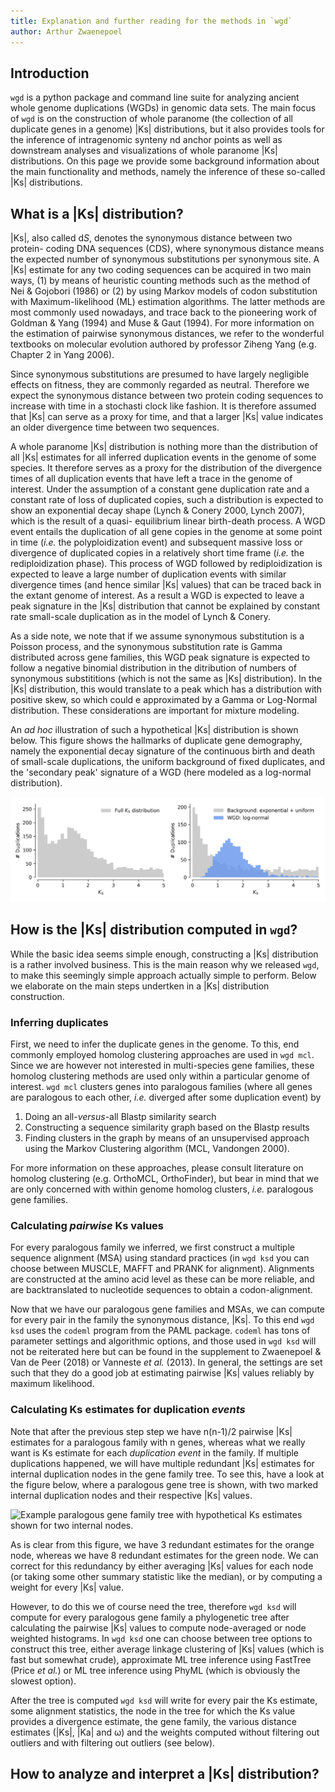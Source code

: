 ```yaml
---
title: Explanation and further reading for the methods in `wgd`
author: Arthur Zwaenepoel
---
```


## Introduction 

`wgd` is a python package and command line suite for analyzing ancient whole
genome duplications (WGDs) in genomic data sets. The main focus of `wgd` is on
the construction of whole paranome (the collection of all duplicate genes in a
genome) |Ks| distributions, but it also provides tools for the inference of
intragenomic synteny nd anchor points as well as downstream analyses and
visualizations of whole paranome |Ks| distributions. On this page we provide 
some background information about the main functionality and methods, namely
the inference of these so-called |Ks| distributions. 

## What is a |Ks| distribution?

|Ks|, also called d*S*, denotes the synonymous distance between two protein-
coding DNA sequences (CDS), where synonymous distance means the expected number
of synonymous substitutions per synonymous site. A |Ks| estimate for any two
coding sequences can be acquired in two main ways, (1) by means of heuristic
counting methods such as the method of Nei & Gojobori (1986) or (2) by using
Markov models of codon substitution with Maximum-likelihood (ML) estimation
algorithms. The latter methods are most commonly used nowadays, and trace back
to the pioneering work of Goldman & Yang (1994) and Muse & Gaut (1994). For 
more information on the estimation of pairwise synonymous distances, we refer
to the wonderful textbooks on molecular evolution authored by professor Ziheng 
Yang (e.g. Chapter 2 in Yang 2006).

Since synonymous substitutions are presumed to have largely negligible effects
on fitness, they are commonly regarded as neutral. Therefore we expect the 
synonymous distance between two protein coding sequences to increase with time
in a stochasti clock like fashion. It is therefore assumed that |Ks| can serve 
as a proxy for time, and that a larger |Ks| value indicates an older divergence
time between two sequences. 

A whole paranome |Ks| distribution is nothing more than the distribution of all
|Ks| estimates for all inferred duplication events in the genome of some species.
It therefore serves as a proxy for the distribution of the divergence times of 
all duplication events that have left a trace in the genome of interest. Under 
the assumption of a constant gene duplication rate and a constant rate of loss
of duplicated copies, such a distribution is expected to show an exponential 
decay shape (Lynch & Conery 2000, Lynch 2007), which is the result of a quasi-
equilibrium linear birth-death process. A WGD event entails the duplication of
all gene copies in the genome at some point in time (*i.e.* the polyploidization
event) and subsequent massive loss or divergence of duplicated copies in a 
relatively short time frame (*i.e.* the rediploidization phase). This process 
of WGD followed by rediploidization is expected to leave a large number of 
duplication events with similar divergence times (and hence similar |Ks| values)
that can be traced back in the extant genome of interest. As a result a WGD 
is expected to leave a peak signature in the |Ks| distribution that cannot be
explained by constant rate small-scale duplication as in the model of Lynch & 
Conery. 

As a side note, we note that if we assume synonymous substitution is a Poisson
process, and the synonymous substitution rate is Gamma distributed across gene
families, this WGD peak signature is expected to follow a negative binomial
distribution in the ditribution of numbers of synonymous substititions (which
is not the same as |Ks| distribution). In the |Ks| distribution, this would
translate to a peak which has a distribution with positive skew, so which could
e approximated by a Gamma or Log-Normal distribution. These considerations are 
important for mixture modeling.

An *ad hoc* illustration of such a hypothetical |Ks| distribution is shown
below. This figure shows the hallmarks of duplicate gene demography, namely the
exponential decay signature of the continuous birth and death of small-scale
duplications, the uniform background of fixed duplicates, and the 'secondary
peak' signature of a WGD (here modeled as a log-normal distribution).

![Illustration of the basic principles behind whole paranome |Ks| distributions.](adhoc.png)

## How is the |Ks| distribution computed in `wgd`?

While the basic idea seems simple enough, constructing a |Ks| distribution 
is a rather involved business. This is the main reason why we released `wgd`,
to make this seemingly simple approach actually simple to perform. Below 
we elaborate on the main steps undertken in a |Ks| distribution construction.

### Inferring duplicates

First, we need to infer the duplicate genes in the genome. To this, end 
commonly employed homolog clustering approaches are used in `wgd mcl`. Since
we are however not interested in multi-species gene families, these homolog
clustering methods are used only within a particular genome of interest. 
`wgd mcl` clusters genes into paralogous families (where all genes are 
paralogous to each other, *i.e.* diverged after some duplication event) by

1. Doing an all-*versus*-all Blastp similarity search
2. Constructing a sequence similarity graph based on the Blastp results
3. Finding clusters in the graph by means of an unsupervised approach using
the Markov Clustering algorithm (MCL, Vandongen 2000). 

For more information on these approaches, please consult literature on homolog
clustering (e.g. OrthoMCL, OrthoFinder), but bear in mind that we are only
concerned with within genome homolog clusters, *i.e.* paralogous gene families.

### Calculating *pairwise* Ks values

For every paralogous family we inferred, we first construct a multiple sequence
alignment (MSA) using standard practices (in `wgd ksd` you can choose between
MUSCLE, MAFFT and PRANK for alignment). Alignments are constructed at the amino
acid level as these can be more reliable, and are backtranslated to nucleotide
sequences to obtain a codon-alignment.

Now that we have our paralogous gene families and MSAs, we can compute for
every pair in the family the synonymous distance, |Ks|. To this end `wgd ksd`
uses the `codeml` program from the PAML package. `codeml` has tons of parameter
settings and algorithmic options, and those used in `wgd ksd` will not be
reiterated here but can be found in the supplement to Zwaenepoel & Van de Peer
(2018) or Vanneste *et al.* (2013). In general, the settings are set such that
they do a good job at estimating pairwise |Ks| values reliably by maximum
likelihood. 

### Calculating Ks estimates for duplication *events*

Note that after the previous step step we have n(n-1)/2 pairwise |Ks| estimates
for a paralogous family with n genes, whereas what we really want is Ks estimate
for each *duplication event* in the family. If multiple duplications happened,
we will have multiple redundant |Ks| estimates for internal duplication nodes in
the gene family tree. To see this, have a look at the figure below, where a 
paralogous gene tree is shown, with two marked internal duplication nodes and 
their respective |Ks| values. 

![Example paralogous gene family tree with hypothetical Ks estimates shown for 
two internal nodes.](tree.png)

As is clear from this figure, we have 3 redundant estimates for the orange node,
whereas we have 8 redundant estimates for the green node. We can correct for 
this redundancy by either averaging |Ks| values for each node (or taking some
other summary statistic like the median), or by computing a weight for every 
|Ks| value. 

However, to do this we of course need the tree, therefore `wgd ksd` will compute 
for every paralogous gene family a phylogenetic tree after calculating the pairwise 
|Ks| values to compute node-averaged or node weighted histograms. In `wgd ksd`
one can choose between tree options to construct this tree, either average linkage
clustering of |Ks| values (which is fast but somewhat crude), approximate ML
tree inference using FastTree (Price *et al.*) or ML tree inference using PhyML
(which is obviously the slowest option). 

After the tree is computed `wgd ksd` will write for every pair the Ks estimate,
some alignment statistics, the node in the tree for which the Ks value provides
a divergence estimate, the gene family, the various distance estimates (|Ks|, 
|Ka| and &omega;) and the weights computed without filtering out outliers and
with filtering out outliers (see below).

## How to analyze and interpret a |Ks| distribution?


